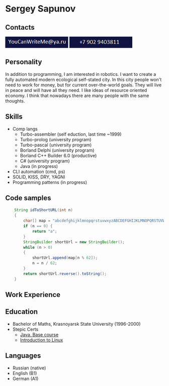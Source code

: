 # Sergey Sapunov

## Contacts
![email](images/m.png)
![mobile phone number](images/pn.png)

## Personality
In addition to programming, I am interested in robotics.
I want to create a fully automated modern ecological self-stated city. In this city people won't need to work for money, but for current over-the-world goals. They will live in peace and will have all they need. I like ideas of resource oriented economy.
I think that nowadays there are many people with the same thoughts.

## Skills
* Comp langs
  * Turbo-assembler (self eduction, last time ~1999)
  * Turbo-prolog (university program)
  * Turbo-pascal (university program)
  * Borland Delphi (university program)
  * Borland C++ Builder 6.0 (productive)
  * C# (university program)
  * Java (in progress)
* CLI automation (cmd, ps)
* SOLID, KISS, DRY, YAGNI
* Programming patterns (in progress)

## Code samples

```Java
    String idToShortURL(int n)
    {
        char[] map = "abcdefghijklmnopqrstuvwxyzABCDEFGHIJKLMNOPQRSTUVWXYZ0123456789".toCharArray();
        if (n == 0) {
            return "a";
        }
        StringBuilder shortUrl = new StringBuilder();
        while (n > 0)
        {
            shortUrl.append(map[n % 62]);
            n = n / 62;
        }
        return shortUrl.reverse().toString();
    }
```

## Work Experience

## Education
* Bachelor of Maths, Krasnoyarsk State University (1996-2000)
* Stepic Certs
  * [Java. Base course](https://stepik.org/cert/484608)
  * [Introduction to Linux](https://stepik.org/cert/108618)

## Languages
* Russian (native)
* English (B1)
* German (A1)
